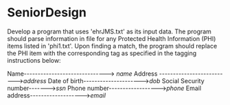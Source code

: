 # SeniorDesign

Develop a program that uses 'ehrJMS.txt' as its input data. The program should parse information in file for any Protected Health Information (PHI) items listed in 'phi1.txt'. Upon finding a match, the program should replace the PHI item with the corresponding tag as specified in the tagging instructions below:

Name------------------------------> *name*
Address -------------------------->*address*
Date of birth--------------------->*dob*
Social Security number------->*ssn*
Phone number------------------>*phone*
Email address------------------->*email*  
